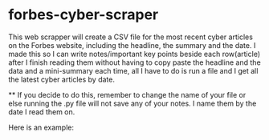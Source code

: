 # forbes-cyber-scraper
This web scrapper will create a CSV file for the most recent cyber articles on the Forbes website, including the headline, the summary and the date.
I made this so I can write notes/important key points beside each row(article) after I finish reading them without having to copy paste the headline and the data and a mini-summary each time, all I have to do is run a file and I get all the latest cyber articles by date. 

** If you decide to do this, remember to change the name of your file or else running the .py file will not save any of your notes. I name them by the date I read them on. 

Here is an example: 
